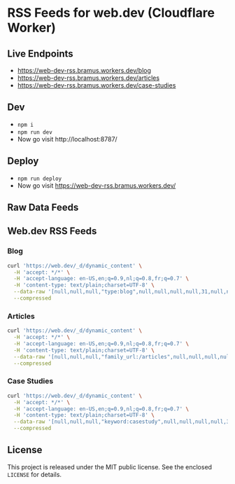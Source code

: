 # RSS Feeds for web.dev (Cloudflare Worker)

## Live Endpoints

- https://web-dev-rss.bramus.workers.dev/blog
- https://web-dev-rss.bramus.workers.dev/articles
- https://web-dev-rss.bramus.workers.dev/case-studies

## Dev

- `npm i`
- `npm run dev`
- Now go visit http://localhost:8787/

## Deploy

- `npm run deploy`
- Now go visit https://web-dev-rss.bramus.workers.dev/

## Raw Data Feeds

## Web.dev RSS Feeds

### Blog

```bash
curl 'https://web.dev/_d/dynamic_content' \
  -H 'accept: */*' \
  -H 'accept-language: en-US,en;q=0.9,nl;q=0.8,fr;q=0.7' \
  -H 'content-type: text/plain;charset=UTF-8' \
  --data-raw '[null,null,null,"type:blog",null,null,null,null,31,null,null,null,2]' \
  --compressed
```

### Articles

```bash
curl 'https://web.dev/_d/dynamic_content' \
  -H 'accept: */*' \
  -H 'accept-language: en-US,en;q=0.9,nl;q=0.8,fr;q=0.7' \
  -H 'content-type: text/plain;charset=UTF-8' \
  --data-raw '[null,null,null,"family_url:/articles",null,null,null,null,501,null,null,null,2]' \
  --compressed
```

### Case Studies

```bash
curl 'https://web.dev/_d/dynamic_content' \
  -H 'accept: */*' \
  -H 'accept-language: en-US,en;q=0.9,nl;q=0.8,fr;q=0.7' \
  -H 'content-type: text/plain;charset=UTF-8' \
  --data-raw '[null,null,null,"keyword:casestudy",null,null,null,null,31,null,null,null,2]' \
  --compressed
```

## License

This project is released under the MIT public license. See the enclosed `LICENSE` for details.
